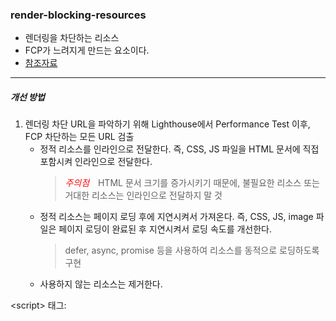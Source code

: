 ### render-blocking-resources
- 렌더링을 차단하는 리소스
- FCP가 느려지게 만드는 요소이다.
- [참조자료](https://dongwookit.tistory.com/253)
---

##### 개선 방법
1. 렌더링 차단 URL을 파악하기 위해 Lighthouse에서 Performance Test 이후, FCP 차단하는 모든 URL 검출
    - 정적 리소스를 인라인으로 전달한다. 즉, CSS, JS 파일을 HTML 문서에 직접 포함시켜 인라인으로 전달한다.
        > <span style="color:red; margin-right: 10px">*주의점*</span>  HTML 문서 크기를 증가시키기 때문에, 불필요한 리소스 또는 거대한 리소스는 인라인으로 전달하지 말 것
    - 정적 리소스는 페이지 로딩 후에 지연시켜서 가져온다. 즉, CSS, JS, image 파일은 페이지 로딩이 완료된 후 지연시켜서 로딩 속도를 개선한다.
        > defer, async, promise 등을 사용하여 리소스를 동적으로 로딩하도록 구현
    - 사용하지 않는 리소스는 제거한다.

\<script> 태그:
    